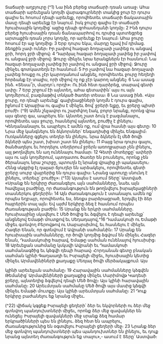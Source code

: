 
Տաճարի աղբյուրը
(^1) Նա ինձ բերեց տաճարի դռան առաջ։ Ահա տաճարի արեւելյան կողմի վարագույրների տակից ջուր էր դուրս գալիս
եւ հոսում դեպի արեւելք, որովհետեւ տաճարի ճակատային մասը դեպի արեւելք էր նայում. իսկ ջուրը գալիս էր տաճարի
հյուսիսային կողմից՝ աջից դեպի զոհասեղանի կողմը։ 2 Ինձ դուրս բերեց հյուսիսային դռան ճանապարհով ու դրսից
պտտեցրեց արտաքին դռան չորս կողմը, որ արեւելք էր նայում։ Ահա ջուրը հոսում էր աջ կողմից։ 3 Երբ դուրս եկա, մարդը
ելավ իմ դիմաց. ձեռքին չափ ուներ։ Իր չափով հազար ձողաչափ չափեց ու անցավ ջրի, հորդ ջրի միջով։ 4 Դարձյալ
հազար ձողաչափ չափեց իր չափով ու անցավ ջրի միջով։ Ջուրը մինչեւ նրա երանքներն էր հասնում։ Նա հազար
ձողաչափ չափեց իր չափով ու անցավ ջրի միջով։ Ջուրը մինչեւ գոտկատեղն էր հասնում։ 5 Իր չափով նա հազար
ձողաչափ չափեց հոսքը ու չէր կարողանում անցնել, որովհետեւ ջուրը հեղեղի հորձանք էր տալիս, որի միջով ոչ ոք չէր
կարող անցնել։ 6 Նա ասաց ինձ. «Տեսա՞ր, մարդո՛ւ որդի»։ Ու ինձ հետ դարձրեց, տարավ գետի ափը։ 7 Երբ շրջում էի
այնտեղ, ահա գետափին՝ այս ու այն կողմերում, բազմաթիվ տնկած ծառեր տեսա։ 8 Նա ասաց ինձ. «Այս ջուրը, որ դեպի
արեւելք՝ գալիլեացիների կողմն է դուրս գալիս, իջնում է Արաբիա ու գալիս է մինչեւ ծով՝ ջրերի ելքը, եւ ջրերը պիտի բուժի։
(^9) Ամեն շնչավոր ու շարժվող էակ, բոլոր նրանք, որոնց վրա այս գետը գա, ապրելու են։ Այնտեղ շատ ձուկ է բազմանալու,
որովհետեւ այս ջուրը, հասնելով այնտեղ, բուժիչ է լինելու։ Կենդանանալու եւ ապրելու է ամեն ոք, ում վրա հասնի այս
գետը։ 10 Նրա մեջ կանգնելու են ձկնորսներ՝ Ենգադիսից մինչեւ Ենգալիմ։ Ուռկանները գցելու տեղեր են լինելու. նրա
ձկներն էլ մեծ ծովի ձկների պես շատ, խիստ շատ են լինելու։ 11 Բայց նրա դուրս գալու, ծանծաղելու եւ հորդելու տեղերում
ջրերն առողջարար չեն լինելու, այլ թողնվելու են աղ ունենալու համար։ 12 Գետի մոտերքը՝ ափերի այս ու այն կողմերում,
պտղատու ծառեր են բուսնելու, որոնք չեն ծերանալու նրա շուրջը, պտուղն էլ նրանց վրայից չի պակասելու։ Հենց սկզբից
էլ դալար ճյուղեր են արձակելու, որովհետեւ գետի ջրերը սուրբ վայրերից են դուրս գալիս։ Նրանց պտուղը սնունդ է
լինելու, տերեւը՝ բուժիչ»։
(^13) Այսպես է ասում Տերը՝ Աստված. «Սրանք են երկիրը ժառանգելու այն սահմանները, նաեւ այն հավելյալ բաժինը,
որ ժառանգություն են թողնվելու իսրայելացիների տասներկու ցեղերին։ 14 Այն ժառանգություն է ստանալու ամեն ոք՝
որպես եղբայր, որովհետեւ ես, ձեռքս բարձրացրած, երդվել էի ձեր հայրերին տալ այն։ Եվ այժմ երկիրը ձեզ է հասնում
որպես ժառանգության բաժին։ 15 Սրանք են երկրի սահմանները. հյուսիսայինը սկսվելու է Մեծ ծովից եւ ձգվելու է դեպի
արեւելք՝ անցնելով Եմաթի մուտքով եւ Սեդադայով,^16 Դամասկոսի ու Եմաթի միջեւ գտնվող Բերովթով ու Սաբարսիմով,
եւ հասնելու է մինչեւ Հազեր Ենան, որ գտնվում է Ավրանի սահմանին։ 17 Սրանք են հյուսիսային սահմանները, որ ծովի
կողմից ձգվում են մինչեւ Հազեր Ենան, Դամասկոսից հարավ, Եմաթը սահման ունենալով հյուսիսից։ 18 Արեւելյան
սահմանը կսկսվի Ավրանի եւ Դամասկոսի սահմանագծից եւ կձգվի դեպի հարավ։ Հորդանան գետը բնական սահման
կլինի Գաղաադի եւ Իսրայելի միջեւ, հյուսիսային կետից մինչեւ Արմավենիների քաղաքը Մեռյալ ծովի մերձակայքում։ Այս


կլինի արեւելյան սահմանը։ 19 Հարավային սահմանները կձգվեն Թեմանից՝ Արմավենիների քաղաքից մինչեւ Մարիմովթ
Կադեսի ջրերը, այնտեղից ձգվելով դեպի Մեծ ծովը։ Այս կլինի հարավային սահմանը։ 20 Արեւմտյան սահմանը Մեծ ծովի
այս մասից կձգվի մինչեւ Եմաթի մուտքը։ Այս կլինի արեւմտյան սահմանը։ 21 Դուք երկիրը բաժանելու եք նրանց միջեւ.

(^22) վիճակ կգցեք Իսրայելի ցեղերի՝ ձեր եւ եկվորների ու ձեր մեջ գտնվող պանդուխտների միջեւ, որոնք ձեր մեջ զավակներ
են ունեցել։ Իսրայելի զավակների մեջ սրանք ձեզ համար երկրածինների պես են լինելու. ձեզ հետ են ապրելու,
ժառանգությունից են օգտվելու Իսրայելի ցեղերի մեջ։ 23 Նրանք ձեր մեջ գտնվող պանդուխտների պես պանդուխտներ
են լինելու, եւ դուք նրանց այնտեղ ժառանգություն եք տալու»,- ասում է Տերը՝ Աստված։
